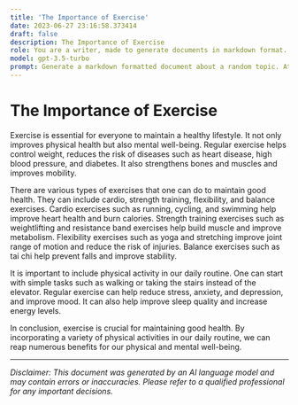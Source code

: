 ```yaml
---
title: 'The Importance of Exercise'
date: 2023-06-27 23:16:58.373414
draft: false
description: The Importance of Exercise
role: You are a writer, made to generate documents in markdown format. It is very important that all of the documents you generate are in valid markdown format.
model: gpt-3.5-turbo
prompt: Generate a markdown formatted document about a random topic. At the bottom, include a disclaimer explaining that the document was generated by you. The first line of the document should be the title. Make sure that the entire document is in proper markdown format, using a mix of various tags to make the document visually appealing.
---
```


# The Importance of Exercise

Exercise is essential for everyone to maintain a healthy lifestyle. It not only improves physical health but also mental well-being. Regular exercise helps control weight, reduces the risk of diseases such as heart disease, high blood pressure, and diabetes. It also strengthens bones and muscles and improves mobility.

There are various types of exercises that one can do to maintain good health. They can include cardio, strength training, flexibility, and balance exercises. Cardio exercises such as running, cycling, and swimming help improve heart health and burn calories. Strength training exercises such as weightlifting and resistance band exercises help build muscle and improve metabolism. Flexibility exercises such as yoga and stretching improve joint range of motion and reduce the risk of injuries. Balance exercises such as tai chi help prevent falls and improve stability.

It is important to include physical activity in our daily routine. One can start with simple tasks such as walking or taking the stairs instead of the elevator. Regular exercise can help reduce stress, anxiety, and depression, and improve mood. It can also help improve sleep quality and increase energy levels.

In conclusion, exercise is crucial for maintaining good health. By incorporating a variety of physical activities in our daily routine, we can reap numerous benefits for our physical and mental well-being.

---

*Disclaimer: This document was generated by an AI language model and may contain errors or inaccuracies. Please refer to a qualified professional for any important decisions.*
